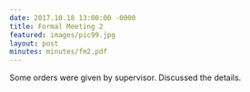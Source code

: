 ```yaml
---
date: 2017.10.18 13:00:00 -0000
title: Formal Meeting 2
featured: images/pic99.jpg
layout: post
minutes: minutes/fm2.pdf
---
```


<p>Some orders were given by supervisor. Discussed the details.</p>
